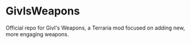 # GivlsWeapons
Official repo for Givl's Weapons, a Terraria mod focused on adding new, more engaging weapons.
